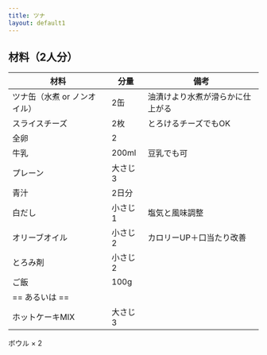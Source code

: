 ```yaml
---
title: ツナ
layout: default1
---
```

## 材料（2人分）

| 材料 | 分量 | 備考 |
| --- | --- | ---- |
| ツナ缶（水煮 or ノンオイル） | 2缶 | 油漬けより水煮が滑らかに仕上がる |
| スライスチーズ | 2枚 | とろけるチーズでもOK |
| 全卵 | 2 | |
| 牛乳 | 200ml | 豆乳でも可 |
| プレーン | 大さじ3 | |
| 青汁 | 2日分 | |
| 白だし | 小さじ1 | 塩気と風味調整 |
| オリーブオイル | 小さじ2 | カロリーUP＋口当たり改善 |
| とろみ剤 | 小さじ2 | |
| ご飯 | 100g | |
| == あるいは == | | |
| ホットケーキMIX | 大さじ3 | |

ボウル × 2
